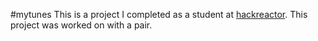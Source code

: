 #mytunes
This is a project I completed as a student at [hackreactor](http://hackreactor.com). This project was worked on with a pair.
